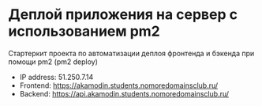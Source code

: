 # Деплой приложения на сервер с использованием pm2

Стартеркит проекта по автоматизации деплоя фронтенда и бэкенда при помощи pm2 (pm2 deploy)

* IP address: 51.250.7.14
* Frontend: https://akamodin.students.nomoredomainsclub.ru/
* Backend: https://api.akamodin.students.nomoredomainsclub.ru/
